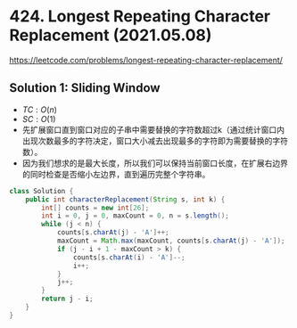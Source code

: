 # 424. Longest Repeating Character Replacement (2021.05.08)

https://leetcode.com/problems/longest-repeating-character-replacement/

## Solution 1: Sliding Window

- $TC:O(n)$
- $SC:O(1)$
- 先扩展窗口直到窗口对应的子串中需要替换的字符数超过k（通过统计窗口内出现次数最多的字符决定，窗口大小减去出现最多的字符即为需要替换的字符数）。
- 因为我们想求的是最大长度，所以我们可以保持当前窗口长度，在扩展右边界的同时检查是否缩小左边界，直到遍历完整个字符串。

```java
class Solution {
    public int characterReplacement(String s, int k) {
        int[] counts = new int[26];
        int i = 0, j = 0, maxCount = 0, n = s.length();
        while (j < n) {
            counts[s.charAt(j) - 'A']++;
            maxCount = Math.max(maxCount, counts[s.charAt(j) - 'A']);
            if (j - i + 1 - maxCount > k) {
                counts[s.charAt(i) - 'A']--;
                i++;
            }
            j++;
        }
        return j - i;
    }
}
```